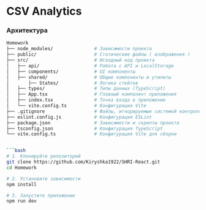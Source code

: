 # CSV Analytics 

### Архитектура

``` bash 
Homework
├── node_modules/               # Зависимости проекта
├── public/                     # Статические файлы ( изображения ) 
├── src/                        # Исходный код проекта
│   ├── api/                    # Работа с API и LocalStorage
│   ├── components/             # UI компоненты
│   ├── shared/                 # Общие компоненты и утилиты
│       ├── States/             # Логика стейтов
│   ├── types/                  # Типы данных (TypeScript)
│   ├── App.tsx                 # Главный компонент приложения
│   ├── index.tsx               # Точка входа в приложение
│   └── vite.config.ts          # Конфигурация Vite
├── .gitignore                  # Файлы, игнорируемые системой контроля версий
├── eslint.config.js            # Конфигурация ESLint
├── package.json                # Зависимости и скрипты проекта
├── tsconfig.json               # Конфигурация TypeScript
└── vite.config.ts              # Конфигурация Vite для сборки


```bash
# 1. Клонируйте репозиторий
git clone https://github.com/Kiryshka1922/SHRI-React.git
cd Homework

# 2. Установите зависимости
npm install

# 3. Запустите приложение
npm run dev

